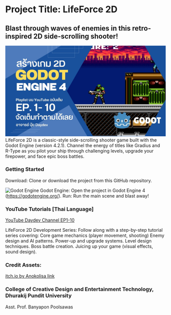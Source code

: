 # Project Title: LifeForce 2D
## Blast through waves of enemies in this retro-inspired 2D side-scrolling shooter!
![Life Force](https://github.com/banyapon/LifeForce2D/blob/main/Sprites/Tileset/cover.jpg)
LifeForce 2D is a classic-style side-scrolling shooter game built with the Godot Engine (version 4.2.1). Channel the energy of titles like Gradius and R-Type as you pilot your ship through challenging levels, upgrade your firepower, and face epic boss battles.

### Getting Started
Download: Clone or download the project from this GitHub repository.

![Godot Engine](https://godotengine.org/assets/logo_dark.svg)
Godot Engine: Open the project in Godot Engine 4 (https://godotengine.org/).
Run: Run the main scene and blast away!

### YouTube Tutorials [Thai Language]
[YouTube Daydev Channel EP1-10](https://www.youtube.com/watch?v=fyZy3e4CzOE&list=PLs7ibWRUM5eESuOsN3nim1i-Ip1skkfsH)

LifeForce 2D Development Series: Follow along with a step-by-step tutorial series covering:
Core game mechanics (player movement, shooting)
Enemy design and AI patterns.
Power-up and upgrade systems.
Level design techniques.
Boss battle creation.
Juicing up your game (visual effects, sound design).

### Credit Assets: 
[itch.io by Anokolisa link](https://anokolisa.itch.io/legacy-shooter-vli-rsearch-center)

### College of Creative Design and Entertainment Technology, Dhurakij Pundit University
Asst. Prof. Banyapon Poolsawas
